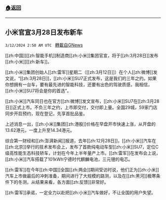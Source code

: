 ###  [:house:返回](README.md)
---


## 小米官宣3月28日发布新车
`3/12/2024 2:50 AM UTC ` [轉載自GNews](https://gnews.org/articles/2385992)

[[zh:中国]][[zh:智能手机]]制造商[[zh:小米]]集团官宣，将于[[zh:3月28日]]发布[[zh:小米]][[zh:新车]]。

[[zh:小米]]集团创始人[[zh:雷军]]星期二（[[zh:3月12日]]）在个人[[zh:微博]]发文说，“[[zh:3月28日]]，[[zh:小米]]SU7正式发布，这是我们的三年之约。如果你想拥有一台车，要有最先进的智能科技，还要有出色的驾驶质感，我相信，[[zh:小米]]SU7将会是你的首选”。

[[zh:小米]]汽车同日也在官方[[zh:微博]]发文宣布，[[zh:小米]]SU7在[[zh:3月28日]]正式上市。不负三年之约，上市即交付，交付即上量。全国29城，59家门店同步开启预约，现在登记，先享首批品鉴。

上述消息一出，[[zh:小米]]集团[[zh:港股]]价格在早盘开市快速上涨，从开盘的13.62港元，一度上升至14.34港元。

综合第一财经和[[zh:澎湃新闻]]报道，去年[[zh:12月28日]]，[[zh:小米]]汽车在[[zh:北京]]举行的技术发布会上，发布了首款纯电动车型[[zh:小米]]SU7，定位C级高性能生态科技轿车，计划在今年上半年量产上市。[[zh:雷军]]在发布会上说，[[zh:小米]]汽车搭载了101kWh宁德时代麒麟电池，三元锂的电芯。

[[zh:雷军]]在今年[[zh:中国]]全国[[zh:两会]]期间受访时说，他们正为[[zh:小米]]汽车上市做最后的冲刺准备，期间进行了大规模的路测，以及在[[zh:黑河]]极寒条件下的冬测，从结果来看，各方面[[zh:反馈]]非常好。

[[zh:雷军]]承诺，一定全力以赴把[[zh:小米]]汽车做好，不让全国的用户失望。
